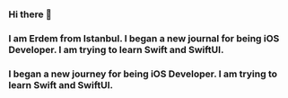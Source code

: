 ### Hi there 👋

### I am Erdem from Istanbul. I began a new journal for being iOS Developer. I am trying to learn Swift and SwiftUI.

###  I began a new journey for being iOS Developer. I am trying to learn Swift and SwiftUI.
